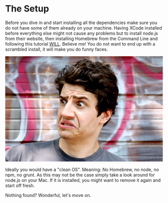 # The Setup

Before you dive in and start installing all the dependencies make sure you do not have some of them already on your machine. Having XCode installed before everything else might not cause any problems but to install node.js from their website, then installing Homebrew from the Command Line and following this tutorial [WILL](http://stackoverflow.com/questions/12607155/error-the-brew-link-step-did-not-complete-successfully). Believe me! You do not want to end up with a scrambled install, it will make you do funny faces.

[![Screen](/assets/fear.jpg)](/assets/fear.jpg)

Ideally you would have a "clean OS". Meaning: No Homebrew, no node, no npm, no grunt. As this may not be the case simply take a look around for node.js on your Mac. If it is installed, you might want to remove it again and start off fresh.

Nothing found? Wonderful, let's move on.